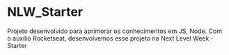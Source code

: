 # NLW_Starter
Projeto desenvolvido para aprimorar os conhecimentos em JS, Node. Com o auxílio Rocketseat, desenvolvemos esse projeto na Next Level Week - Starter
